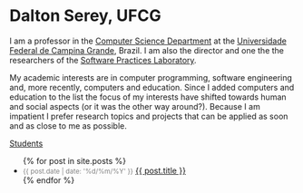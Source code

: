 # Dalton Serey, UFCG

I am a professor in the [Computer Science
Department](http://www.computacao.ufcg.edu.br) at the
[Universidade Federal de Campina Grande](http://www.ufcg.edu.br),
Brazil. I am also the director and one the the researchers of the
[Software Practices
Laboratory](http://splab.computacao.ufcg.edu.br/).

My academic interests are in computer programming, software
engineering and, more recently, computers and education. Since I
added computers and education to the list the focus of my
interests have shifted towards human and social aspects (or it
was the other way around?). Because I am impatient I prefer
research topics and projects that can be applied as soon and as
close to me as possible.

[Students](/students)

<ul>
  {% for post in site.posts %}
    <li>
      <small><span style="color: gray;">{{ post.date | date: '%d/%m/%Y' }}</span></small>
      <a href="{{ post.url }}">{{ post.title }}</a>
    </li>
  {% endfor %}
</ul>
